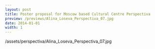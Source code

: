 ```yaml
---
layout: post
title: Poster proposal for Moscow based Cultural Centre Perspectiva
preview: /previews/Alina_Loseva_Perspectiva_07.jpg
date: 2014-01-01
width: 1
---
```

/assets/perspectiva/Alina_Loseva_Perspectiva_07.jpg
